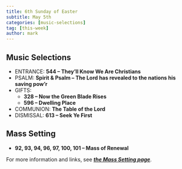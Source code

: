 ```yaml
---
title: 6th Sunday of Easter
subtitle: May 5th 
categories: [music-selections]
tag: [this-week]
author: mark
---
```


## Music Selections

- ENTRANCE: **544 – They’ll Know We Are Christians**
- PSALM: **Spirit & Psalm – The Lord has revealed to the nations his saving pow’r**
- GIFTS:
  - **328 – Now the Green Blade Rises**
  - **596 – Dwelling Place**
- COMMUNION: **The Table of the Lord**
- DISMISSAL: **613 – Seek Ye First**

## Mass Setting

- **92, 93, 94, 96, 97, 100, 101 – Mass of Renewal**

For more information and links, see _**[the Mass Setting page](/mass-setting/)**_.
